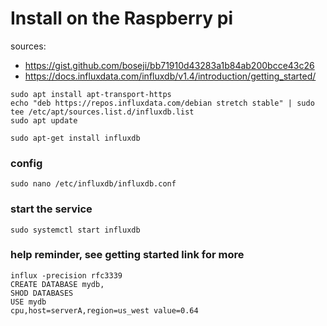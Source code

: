 # Install on the Raspberry pi
sources:
- https://gist.github.com/boseji/bb71910d43283a1b84ab200bcce43c26
- https://docs.influxdata.com/influxdb/v1.4/introduction/getting_started/

```
sudo apt install apt-transport-https
echo "deb https://repos.influxdata.com/debian stretch stable" | sudo tee /etc/apt/sources.list.d/influxdb.list
sudo apt update

sudo apt-get install influxdb

```

### config
```
sudo nano /etc/influxdb/influxdb.conf
```

### start the service
```
sudo systemctl start influxdb
```

### help reminder, see getting started link for more
```
influx -precision rfc3339
CREATE DATABASE mydb,
SHOD DATABASES
USE mydb
cpu,host=serverA,region=us_west value=0.64
```
